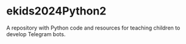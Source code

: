 # ekids2024Python2
A repository with Python code and resources for teaching children to develop Telegram bots.
